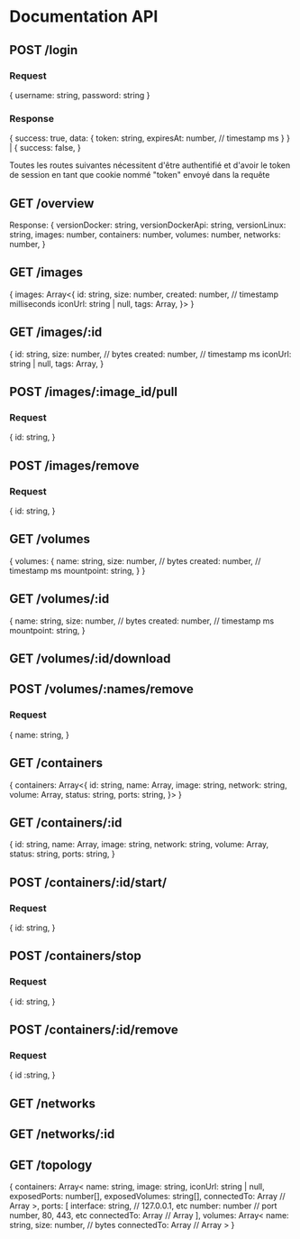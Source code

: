 # Documentation API

## POST /login
### Request
{
    username: string,
    password: string
}
### Response
{
    success: true,
    data: {
        token: string,
        expiresAt: number,         // timestamp ms
    }
} | {
    success: false,
}

Toutes les routes suivantes nécessitent d'être authentifié et d'avoir le token de session 
en tant que cookie nommé "token" envoyé dans la requête

## GET /overview
Response:
{
    versionDocker: string,
    versionDockerApi: string,
    versionLinux: string,
    images: number,
    containers: number,
    volumes: number,
    networks: number,
}

## GET /images
{
    images: Array<{
        id: string,
        size: number,
        created: number,    // timestamp milliseconds
        iconUrl: string | null,
        tags: Array<string>,
    }>
}

## GET /images/:id
{ 
    id: string,
    size: number, // bytes
    created: number, // timestamp ms
    iconUrl: string | null,
    tags: Array<string>,
}

## POST /images/:image_id/pull
### Request
{
    id: string,
}

## POST /images/remove
### Request
{
    id: string,
}


## GET /volumes
{
    volumes: { 
        name: string,
        size: number, // bytes
        created: number, // timestamp ms
        mountpoint: string,
    }
}

## GET /volumes/:id
{ 
    name: string,
    size: number, // bytes
    created: number, // timestamp ms
    mountpoint: string,
}

## GET /volumes/:id/download

## POST /volumes/:names/remove
### Request
{
    name: string,
}

## GET /containers
{
    containers: Array<{
        id: string,
        name: Array<string>,
        image: string,
        network: string,
        volume: Array<string>,
        status: string,
        ports: string,
    }>
}

## GET /containers/:id
{
    id: string,
    name: Array<string>,
    image: string,
    network: string,
    volume: Array<string>,
    status: string,
    ports: string,
}

## POST /containers/:id/start/
### Request
{
    id: string,
}


## POST /containers/stop
### Request
{
    id: string,
}

## POST /containers/:id/remove
### Request
{
    id :string,
}

## GET /networks

## GET /networks/:id

## GET /topology
{
    containers: Array<
        name: string,
        image: string,
        iconUrl: string | null,
        exposedPorts: number[],
        exposedVolumes: string[],
        connectedTo: Array<string>      // Array<EntityID> 
    >,
    ports: [
        interface: string,              // 127.0.0.1, etc
        number: number                  // port number, 80, 443, etc
        connectedTo: Array<string>      // Array<EntityID> 
    ],
    volumes: Array<
        name: string,
        size: number,                   // bytes
        connectedTo: Array<string>      // Array<EntityID> 
    >
}
